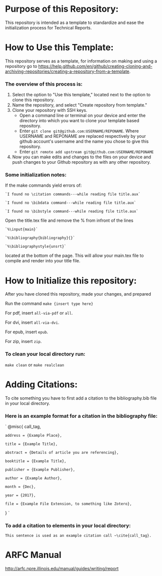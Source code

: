# Purpose of this Repository:
This repository is intended as a template to standardize and ease the initialization process for Technical Reports.

# How to Use this Template:

This repository serves as a template, for information on making and using a repository go to https://help.github.com/en/github/creating-cloning-and-archiving-repositories/creating-a-repository-from-a-template.

### The overview of this process is:

1. Select the option to "Use this template," located next to the option to clone this repository.
2. Name the repository, and select "Create repository from template."
3. Clone your repository with SSH keys.
	* Open a command line or terminal on your device and enter the directory into which you want to clone your template based repository. 
	* Enter `git clone git@github.com:USERNAME/REPONAME`. Where USERNAME and REPONAME are replaced respectively by your github account's username and the name you chose to give this repository.
	* Enter `git remote add upstream git@github.com:USERNAME/REPONAME`
4. Now you can make edits and changes to the files on your device and push changes to your Github repository as with any other repository.

### Some initialization notes:
If the make commands yield errors of:

	`I found no \citation commands---while reading file title.aux`
	
	`I found no \bibdata command---while reading file title.aux`
	
	`I found no \bibstyle command---while reading file title.aux`

Open the title.tex file and remove the % from infront of the lines

	`%\input{main}`
	
	`%\bibliography{bibliography}{}`
	
	`%\bibliographystyle{unsrt}`
	
located at the bottom of the page. This will allow your main.tex file to compile and render into your title file. 

# How to Initialize this repository:
After you have cloned this repository, made your changes, and prepared 

Run the command
`make {insert type here}`

For pdf, insert `all-via-pdf` or `all`.

For dvi, insert `all-via-dvi`.

For epub, insert `epub`.

For zip, insert `zip`.

### To clean your local directory run:

`make clean` or `make realclean`


# Adding Citations:
To cite something you have to first add a citation to the bibliography.bib file in your local directory.

### Here is an example format for a citation in the bibliography file:
`
@misc{ call_tag,

	address = {Example Place},

	title = {Example Title},
	
	abstract = {Details of article you are referencing},
	
	booktitle = {Example Title},
	
	publisher = {Example Publisher},
	
	author = {Example Author},
	
	month = {Dec},
	
	year = {2017},
	
	file = {Example File Extension, to something like Zotero},

}
`

### To add a citation to elements in your local directory:

`This sentence is used as an example citation call ~\cite{call_tag}.`


# ARFC Manual

http://arfc.npre.illinois.edu/manual/guides/writing/report

